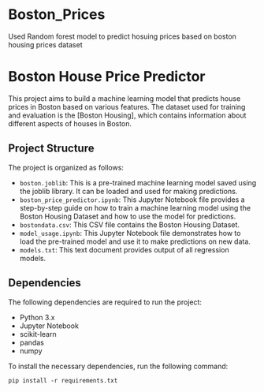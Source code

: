 # Boston_Prices
Used Random forest model to predict hosuing prices based on boston housing prices dataset
# Boston House Price Predictor

This project aims to build a machine learning model that predicts house prices in Boston based on various features. The dataset used for training and evaluation is the [Boston Housing], which contains information about different aspects of houses in Boston.

## Project Structure

The project is organized as follows:

- `boston.joblib`: This is a pre-trained machine learning model saved using the joblib library. It can be loaded and used for making predictions.
- `boston_price_predictor.ipynb`: This Jupyter Notebook file provides a step-by-step guide on how to train a machine learning model using the Boston Housing Dataset and how to use the model for predictions.
- `bostondata.csv`: This CSV file contains the Boston Housing Dataset.
- `model_usage.ipynb`: This Jupyter Notebook file demonstrates how to load the pre-trained model and use it to make predictions on new data.
- `models.txt`: This text document provides output of all regression models.

## Dependencies

The following dependencies are required to run the project:

- Python 3.x
- Jupyter Notebook
- scikit-learn
- pandas
- numpy

To install the necessary dependencies, run the following command:

```shell
pip install -r requirements.txt

